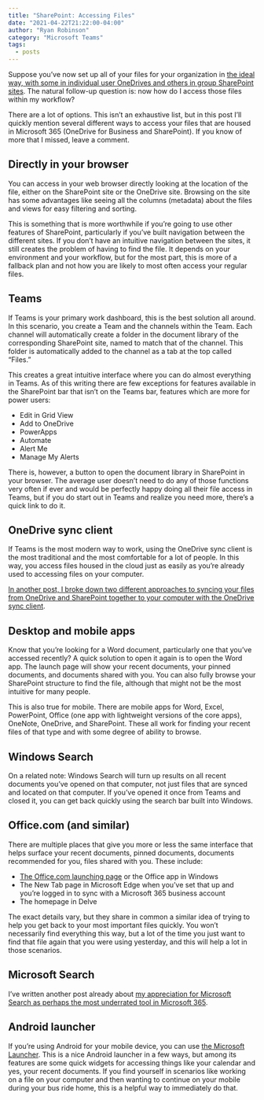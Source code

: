 ```yaml
---
title: "SharePoint: Accessing Files"
date: "2021-04-22T21:22:00-04:00"
author: "Ryan Robinson"
category: "Microsoft Teams"
tags:
  - posts
---
```


Suppose you’ve now set up all of your files for your organization in [the ideal way, with some in individual user OneDrives and others in group SharePoint sites](/microsoft-365/onedrive-vs-sharepoint/). The natural follow-up question is: now how do I access those files within my workflow?

There are a lot of options. This isn’t an exhaustive list, but in this post I’ll quickly mention several different ways to access your files that are housed in Microsoft 365 (OneDrive for Business and SharePoint). If you know of more that I missed, leave a comment.

## Directly in your browser

You can access in your web browser directly looking at the location of the file, either on the SharePoint site or the OneDrive site. Browsing on the site has some advantages like seeing all the columns (metadata) about the files and views for easy filtering and sorting.

This is something that is more worthwhile if you’re going to use other features of SharePoint, particularly if you’ve built navigation between the different sites. If you don’t have an intuitive navigation between the sites, it still creates the problem of having to find the file. It depends on your environment and your workflow, but for the most part, this is more of a fallback plan and not how you are likely to most often access your regular files.

## Teams

If Teams is your primary work dashboard, this is the best solution all around. In this scenario, you create a Team and the channels within the Team. Each channel will automatically create a folder in the document library of the corresponding SharePoint site, named to match that of the channel. This folder is automatically added to the channel as a tab at the top called “Files.”

This creates a great intuitive interface where you can do almost everything in Teams. As of this writing there are few exceptions for features available in the SharePoint bar that isn’t on the Teams bar, features which are more for power users:

- Edit in Grid View
- Add to OneDrive
- PowerApps
- Automate
- Alert Me
- Manage My Alerts

There is, however, a button to open the document library in SharePoint in your browser. The average user doesn’t need to do any of those functions very often if ever and would be perfectly happy doing all their file access in Teams, but if you do start out in Teams and realize you need more, there’s a quick link to do it.

## OneDrive sync client

If Teams is the most modern way to work, using the OneDrive sync client is the most traditional and the most comfortable for a lot of people. In this way, you access files housed in the cloud just as easily as you’re already used to accessing files on your computer.

[In another post, I broke down two different approaches to syncing your files from OneDrive and SharePoint together to your computer with the OneDrive sync client](/microsoft-365/sharepoint/desktop-sync-files-across-onedrive-and-sharepoint/).

## Desktop and mobile apps

Know that you’re looking for a Word document, particularly one that you’ve accessed recently? A quick solution to open it again is to open the Word app. The launch page will show your recent documents, your pinned documents, and documents shared with you. You can also fully browse your SharePoint structure to find the file, although that might not be the most intuitive for many people.

This is also true for mobile. There are mobile apps for Word, Excel, PowerPoint, Office (one app with lightweight versions of the core apps), OneNote, OneDrive, and SharePoint. These all work for finding your recent files of that type and with some degree of ability to browse.

## Windows Search

On a related note: Windows Search will turn up results on all recent documents you’ve opened on that computer, not just files that are synced and located on that computer. If you’ve opened it once from Teams and closed it, you can get back quickly using the search bar built into Windows.

## Office.com (and similar)

There are multiple places that give you more or less the same interface that helps surface your recent documents, pinned documents, documents recommended for you, files shared with you. These include:

- [The Office.com launching page](https://www.office.com/) or the Office app in Windows
- The New Tab page in Microsoft Edge when you’ve set that up and you’re logged in to sync with a Microsoft 365 business account
- The homepage in Delve

The exact details vary, but they share in common a similar idea of trying to help you get back to your most important files quickly. You won’t necessarily find everything this way, but a lot of the time you just want to find that file again that you were using yesterday, and this will help a lot in those scenarios.

## Microsoft Search

I’ve written another post already about [my appreciation for Microsoft Search as perhaps the most underrated tool in Microsoft 365](/microsoft-365/microsoft-search-introduction/).

## Android launcher

If you’re using Android for your mobile device, you can use [the Microsoft Launcher](https://play.google.com/store/apps/details?id=com.microsoft.launcher&hl=en_US&gl=US). This is a nice Android launcher in a few ways, but among its features are some quick widgets for accessing things like your calendar and yes, your recent documents. If you find yourself in scenarios like working on a file on your computer and then wanting to continue on your mobile during your bus ride home, this is a helpful way to immediately do that.
